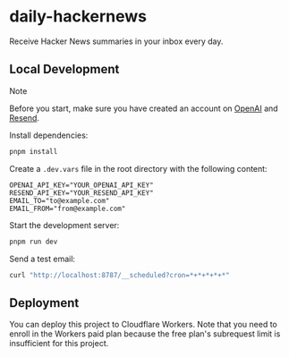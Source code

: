 # daily-hackernews

Receive Hacker News summaries in your inbox every day.


## Local Development

> [!NOTE]
> Before you start, make sure you have created an account on [OpenAI](https://platform.openai.com/signup) and [Resend](https://resend.com/).

Install dependencies:

```bash
pnpm install
```

Create a `.dev.vars` file in the root directory with the following content:

```
OPENAI_API_KEY="YOUR_OPENAI_API_KEY"
RESEND_API_KEY="YOUR_RESEND_API_KEY"
EMAIL_TO="to@example.com"
EMAIL_FROM="from@example.com"
```

Start the development server:

```bash
pnpm run dev
```

Send a test email:

```bash
curl "http://localhost:8787/__scheduled?cron=*+*+*+*+*"
```

## Deployment

You can deploy this project to Cloudflare Workers. Note that you need to enroll in the Workers paid plan because the free plan's subrequest limit is insufficient for this project.
